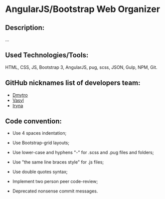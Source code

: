 # AngularJS/Bootstrap Web Organizer

## Description:
...

## Used Technologies/Tools:
HTML, CSS, JS, Bootstrap 3, AngularJS, pug, scss, JSON, Gulp, NPM, Git.

## GitHub nicknames list of developers team:
* [Dmytro](https://github.com/dmytro-revak)
* [Vasyl](https://github.com/Banderstadt)
* [Iryna](https://github.com/iriza7)

## Code convention:

* Use 4 spaces indentation;

* Use Bootstrap-grid layouts;

* Use lower-case and hyphens "-" for .scss and .pug files and folders;

* Use "the same line braces style" for .js files;

* Use double quotes syntax;

* Implement two person peer code-review;

* Deprecated nonsense commit messages.
